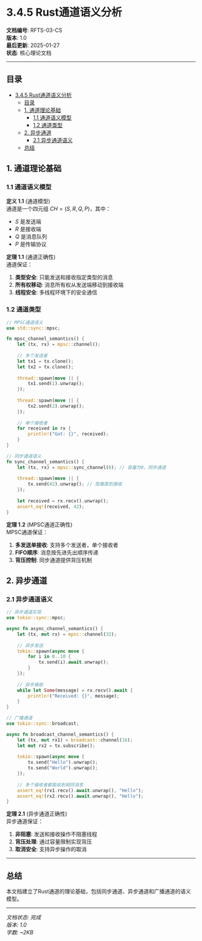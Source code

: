 ﻿# 3.4.5 Rust通道语义分析

**文档编号**: RFTS-03-CS  
**版本**: 1.0  
**最后更新**: 2025-01-27  
**状态**: 核心理论文档

---

## 目录

- [3.4.5 Rust通道语义分析](#345-rust通道语义分析)
  - [目录](#目录)
  - [1. 通道理论基础](#1-通道理论基础)
    - [1.1 通道语义模型](#11-通道语义模型)
    - [1.2 通道类型](#12-通道类型)
  - [2. 异步通道](#2-异步通道)
    - [2.1 异步通道语义](#21-异步通道语义)
  - [总结](#总结)

## 1. 通道理论基础

### 1.1 通道语义模型

**定义 1.1** (通道模型)  
通道是一个四元组 $CH = (S, R, Q, P)$，其中：

- $S$ 是发送端
- $R$ 是接收端
- $Q$ 是消息队列
- $P$ 是传输协议

**定理 1.1** (通道正确性)  
通道保证：

1. **类型安全**: 只能发送和接收指定类型的消息
2. **所有权移动**: 消息所有权从发送端移动到接收端
3. **线程安全**: 多线程环境下的安全通信

### 1.2 通道类型

```rust
// MPSC通道语义
use std::sync::mpsc;

fn mpsc_channel_semantics() {
    let (tx, rx) = mpsc::channel();
    
    // 多个发送者
    let tx1 = tx.clone();
    let tx2 = tx.clone();
    
    thread::spawn(move || {
        tx1.send(1).unwrap();
    });
    
    thread::spawn(move || {
        tx2.send(2).unwrap();
    });
    
    // 单个接收者
    for received in rx {
        println!("Got: {}", received);
    }
}

// 同步通道语义
fn sync_channel_semantics() {
    let (tx, rx) = mpsc::sync_channel(0); // 容量为0，同步通道
    
    thread::spawn(move || {
        tx.send(42).unwrap(); // 阻塞直到接收
    });
    
    let received = rx.recv().unwrap();
    assert_eq!(received, 42);
}
```

**定理 1.2** (MPSC通道正确性)  
MPSC通道保证：

1. **多发送单接收**: 支持多个发送者，单个接收者
2. **FIFO顺序**: 消息按先进先出顺序传递
3. **背压控制**: 同步通道提供背压机制

## 2. 异步通道

### 2.1 异步通道语义

```rust
// 异步通道实现
use tokio::sync::mpsc;

async fn async_channel_semantics() {
    let (tx, mut rx) = mpsc::channel(32);
    
    // 异步发送
    tokio::spawn(async move {
        for i in 0..10 {
            tx.send(i).await.unwrap();
        }
    });
    
    // 异步接收
    while let Some(message) = rx.recv().await {
        println!("Received: {}", message);
    }
}

// 广播通道
use tokio::sync::broadcast;

async fn broadcast_channel_semantics() {
    let (tx, mut rx1) = broadcast::channel(16);
    let mut rx2 = tx.subscribe();
    
    tokio::spawn(async move {
        tx.send("Hello").unwrap();
        tx.send("World").unwrap();
    });
    
    // 多个接收者都能收到相同消息
    assert_eq!(rx1.recv().await.unwrap(), "Hello");
    assert_eq!(rx2.recv().await.unwrap(), "Hello");
}
```

**定理 2.1** (异步通道正确性)  
异步通道保证：

1. **非阻塞**: 发送和接收操作不阻塞线程
2. **背压处理**: 通过容量限制实现背压
3. **取消安全**: 支持异步操作的取消

---

## 总结

本文档建立了Rust通道的理论基础，包括同步通道、异步通道和广播通道的语义模型。

---

*文档状态: 完成*  
*版本: 1.0*  
*字数: ~2KB*

